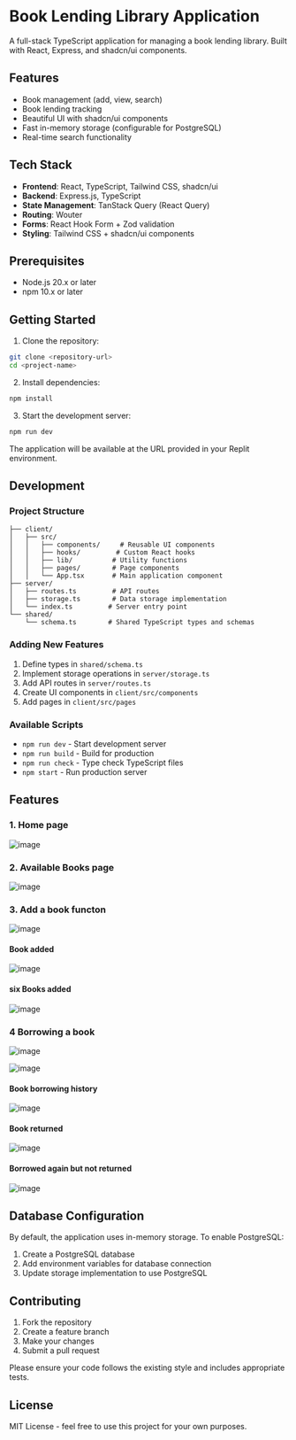 # Book Lending Library Application

A full-stack TypeScript application for managing a book lending library. Built with React, Express, and shadcn/ui components.

## Features

-  Book management (add, view, search)
-  Book lending tracking
-  Beautiful UI with shadcn/ui components
-  Fast in-memory storage (configurable for PostgreSQL)
-  Real-time search functionality

## Tech Stack

- **Frontend**: React, TypeScript, Tailwind CSS, shadcn/ui
- **Backend**: Express.js, TypeScript
- **State Management**: TanStack Query (React Query)
- **Routing**: Wouter
- **Forms**: React Hook Form + Zod validation
- **Styling**: Tailwind CSS + shadcn/ui components

## Prerequisites

- Node.js 20.x or later
- npm 10.x or later

## Getting Started

1. Clone the repository:
```bash
git clone <repository-url>
cd <project-name>
```

2. Install dependencies:
```bash
npm install
```

3. Start the development server:
```bash
npm run dev
```

The application will be available at the URL provided in your Replit environment.

## Development

### Project Structure

```
├── client/
│   ├── src/
│   │   ├── components/     # Reusable UI components
│   │   ├── hooks/         # Custom React hooks
│   │   ├── lib/          # Utility functions
│   │   ├── pages/        # Page components
│   │   └── App.tsx       # Main application component
├── server/
│   ├── routes.ts         # API routes
│   ├── storage.ts        # Data storage implementation
│   └── index.ts         # Server entry point
└── shared/
    └── schema.ts        # Shared TypeScript types and schemas
```

### Adding New Features

1. Define types in `shared/schema.ts`
2. Implement storage operations in `server/storage.ts`
3. Add API routes in `server/routes.ts`
4. Create UI components in `client/src/components`
5. Add pages in `client/src/pages`

### Available Scripts

- `npm run dev` - Start development server
- `npm run build` - Build for production
- `npm run check` - Type check TypeScript files
- `npm start` - Run production server

## Features

### 1. Home page
![image](https://github.com/user-attachments/assets/9a0b8098-c7c6-482d-b4d5-18c0902ab90b)

### 2. Available Books page
![image](https://github.com/user-attachments/assets/8e2e1b64-4c4e-43dc-8880-ea5169698c0e)

### 3. Add a book functon
![image](https://github.com/user-attachments/assets/e57b1e7d-5a75-41e9-9229-f011593463e3)

#### Book added
![image](https://github.com/user-attachments/assets/0d63436a-111c-47ad-adf3-f9c33fb24f00)

#### six Books added
![image](https://github.com/user-attachments/assets/05590447-bcfe-4336-b004-b83cd0b85452)

### 4 Borrowing a book
![image](https://github.com/user-attachments/assets/f075e898-9b91-4b4d-a2ad-dc95d1c23920)

![image](https://github.com/user-attachments/assets/4dcfe074-8c69-4d8f-8fca-80b4f7632756)

#### Book borrowing history
![image](https://github.com/user-attachments/assets/2aed2010-bb11-4357-8d0e-bfb01066f5bc)

#### Book returned 
![image](https://github.com/user-attachments/assets/d95f4ed0-7e7c-49cd-b2ae-1db04f18c45c)

#### Borrowed again but not returned
![image](https://github.com/user-attachments/assets/c48c11a7-921b-415c-bc57-1d774d0198f3)


## Database Configuration

By default, the application uses in-memory storage. To enable PostgreSQL:

1. Create a PostgreSQL database
2. Add environment variables for database connection
3. Update storage implementation to use PostgreSQL

## Contributing

1. Fork the repository
2. Create a feature branch
3. Make your changes
4. Submit a pull request

Please ensure your code follows the existing style and includes appropriate tests.

## License

MIT License - feel free to use this project for your own purposes.
